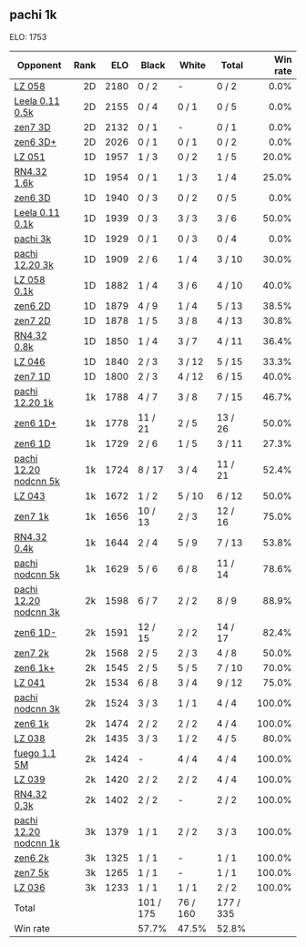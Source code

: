 ## pachi 1k ##

ELO: 1753

Opponent | Rank | ELO | Black | White | Total | Win rate
---------|-----:|----:|-------|-------|-------|-------:
[LZ 058](LZ%20058.md) | 2D | 2180 | 0 / 2 | - | 0 / 2 | 0.0%
[Leela 0.11 0.5k](Leela%200.11%200.5k.md) | 2D | 2155 | 0 / 4 | 0 / 1 | 0 / 5 | 0.0%
[zen7 3D](zen7%203D.md) | 2D | 2132 | 0 / 1 | - | 0 / 1 | 0.0%
[zen6 3D+](zen6%203D+.md) | 2D | 2026 | 0 / 1 | 0 / 1 | 0 / 2 | 0.0%
[LZ 051](LZ%20051.md) | 1D | 1957 | 1 / 3 | 0 / 2 | 1 / 5 | 20.0%
[RN4.32 1.6k](RN4.32%201.6k.md) | 1D | 1954 | 0 / 1 | 1 / 3 | 1 / 4 | 25.0%
[zen6 3D](zen6%203D.md) | 1D | 1940 | 0 / 3 | 0 / 2 | 0 / 5 | 0.0%
[Leela 0.11 0.1k](Leela%200.11%200.1k.md) | 1D | 1939 | 0 / 3 | 3 / 3 | 3 / 6 | 50.0%
[pachi 3k](pachi%203k.md) | 1D | 1929 | 0 / 1 | 0 / 3 | 0 / 4 | 0.0%
[pachi 12.20 3k](pachi%2012.20%203k.md) | 1D | 1909 | 2 / 6 | 1 / 4 | 3 / 10 | 30.0%
[LZ 058 0.1k](LZ%20058%200.1k.md) | 1D | 1882 | 1 / 4 | 3 / 6 | 4 / 10 | 40.0%
[zen6 2D](zen6%202D.md) | 1D | 1879 | 4 / 9 | 1 / 4 | 5 / 13 | 38.5%
[zen7 2D](zen7%202D.md) | 1D | 1878 | 1 / 5 | 3 / 8 | 4 / 13 | 30.8%
[RN4.32 0.8k](RN4.32%200.8k.md) | 1D | 1850 | 1 / 4 | 3 / 7 | 4 / 11 | 36.4%
[LZ 046](LZ%20046.md) | 1D | 1840 | 2 / 3 | 3 / 12 | 5 / 15 | 33.3%
[zen7 1D](zen7%201D.md) | 1D | 1800 | 2 / 3 | 4 / 12 | 6 / 15 | 40.0%
[pachi 12.20 1k](pachi%2012.20%201k.md) | 1k | 1788 | 4 / 7 | 3 / 8 | 7 / 15 | 46.7%
[zen6 1D+](zen6%201D+.md) | 1k | 1778 | 11 / 21 | 2 / 5 | 13 / 26 | 50.0%
[zen6 1D](zen6%201D.md) | 1k | 1729 | 2 / 6 | 1 / 5 | 3 / 11 | 27.3%
[pachi 12.20 nodcnn 5k](pachi%2012.20%20nodcnn%205k.md) | 1k | 1724 | 8 / 17 | 3 / 4 | 11 / 21 | 52.4%
[LZ 043](LZ%20043.md) | 1k | 1672 | 1 / 2 | 5 / 10 | 6 / 12 | 50.0%
[zen7 1k](zen7%201k.md) | 1k | 1656 | 10 / 13 | 2 / 3 | 12 / 16 | 75.0%
[RN4.32 0.4k](RN4.32%200.4k.md) | 1k | 1644 | 2 / 4 | 5 / 9 | 7 / 13 | 53.8%
[pachi nodcnn 5k](pachi%20nodcnn%205k.md) | 1k | 1629 | 5 / 6 | 6 / 8 | 11 / 14 | 78.6%
[pachi 12.20 nodcnn 3k](pachi%2012.20%20nodcnn%203k.md) | 2k | 1598 | 6 / 7 | 2 / 2 | 8 / 9 | 88.9%
[zen6 1D-](zen6%201D-.md) | 2k | 1591 | 12 / 15 | 2 / 2 | 14 / 17 | 82.4%
[zen7 2k](zen7%202k.md) | 2k | 1568 | 2 / 5 | 2 / 3 | 4 / 8 | 50.0%
[zen6 1k+](zen6%201k+.md) | 2k | 1545 | 2 / 5 | 5 / 5 | 7 / 10 | 70.0%
[LZ 041](LZ%20041.md) | 2k | 1534 | 6 / 8 | 3 / 4 | 9 / 12 | 75.0%
[pachi nodcnn 3k](pachi%20nodcnn%203k.md) | 2k | 1524 | 3 / 3 | 1 / 1 | 4 / 4 | 100.0%
[zen6 1k](zen6%201k.md) | 2k | 1474 | 2 / 2 | 2 / 2 | 4 / 4 | 100.0%
[LZ 038](LZ%20038.md) | 2k | 1435 | 3 / 3 | 1 / 2 | 4 / 5 | 80.0%
[fuego 1.1 5M](fuego%201.1%205M.md) | 2k | 1424 | - | 4 / 4 | 4 / 4 | 100.0%
[LZ 039](LZ%20039.md) | 2k | 1420 | 2 / 2 | 2 / 2 | 4 / 4 | 100.0%
[RN4.32 0.3k](RN4.32%200.3k.md) | 2k | 1402 | 2 / 2 | - | 2 / 2 | 100.0%
[pachi 12.20 nodcnn 1k](pachi%2012.20%20nodcnn%201k.md) | 3k | 1379 | 1 / 1 | 2 / 2 | 3 / 3 | 100.0%
[zen6 2k](zen6%202k.md) | 3k | 1325 | 1 / 1 | - | 1 / 1 | 100.0%
[zen7 5k](zen7%205k.md) | 3k | 1265 | 1 / 1 | - | 1 / 1 | 100.0%
[LZ 036](LZ%20036.md) | 3k | 1233 | 1 / 1 | 1 / 1 | 2 / 2 | 100.0%
Total | | | 101 / 175 | 76 / 160 | 177 / 335 | 
Win rate| | | 57.7% | 47.5% | 52.8% | 
